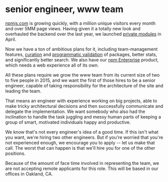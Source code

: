 # senior engineer, www team

[npmjs.com](https://www.npmjs.com) is growing quickly, with a million unique visitors every month and over 5MM page views. Having given it a totally new look and overhauled the backend over the last year, we launched [private modules](https://www.npmjs.com/private-modules) in April.

Now we have a ton of ambitious plans for it, including team-management features,  [curation](http://blog.npmjs.org/post/94662089625/the-future-of-the-npm-website-lets-map-this#collections) and [programmatic validation](http://blog.npmjs.org/post/94662089625/the-future-of-the-npm-website-lets-map-this#ecosystems) of packages, better stats, and significantly better search. We also have our [npm Enterprise](https://www.npmjs.com/enterprise) product, which needs a web experience all of its own.

All these plans require we grow the www team from its current size of two to five people in 2015, and we want the first of those hires to be a senior engineer, capable of taking responsibility for the architecture of the site and leading the team.

That means an engineer with experience working on big projects, able to make tricky architectural decisions and then successfully communicate and delegate the implementation. We want somebody who also had the inclination to handle the task juggling and messy human parts of keeping a group of smart, motivated individuals happy and productive. 

We know that's not every engineer's idea of a good time. If this isn't what you want, we're hiring two other engineers. But if you're worried that you're not experienced enough, we encourage you to apply -- let us make that call. The worst that can happen is that we'll hire you for one of the other positions.

Because of the amount of face time involved in representing the team, we are not accepting remote applicants for this role. This will be based in our offices in Oakland, CA.
